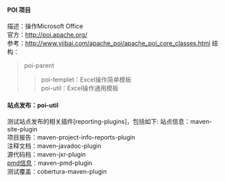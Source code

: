 #### POI 项目
描述：操作Microsoft Office  
官方：http://poi.apache.org/  
参考：http://www.yiibai.com/apache_poi/apache_poi_core_classes.html
结构：  
> poi-parent  
> > poi-templet：Excel操作简单模板  
> > poi-util：Excel操作通用模板

#### 站点发布：poi-util
测试站点发布的相关插件[reporting-plugins]，包括如下:
站点信息：maven-site-plugin  
项目报告：maven-project-info-reports-plugin  
注释文档：maven-javadoc-plugin  
源代码档：maven-jxr-plugin  
[pmd信息](http://sisi111111.iteye.com/blog/1667209)：maven-pmd-plugin  
测试覆盖：cobertura-maven-plugin  
